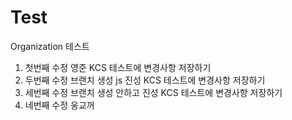 # Test

Organization 테스트

1. 첫번째 수정 영준 KCS 테스트에 변경사항 저장하기
2. 두번째 수정 브랜치 생성 js 진성 KCS 테스트에 변경사항 저장하기
3. 세번째 수정 브랜치 생성 안하고 진성 KCS 테스트에 변경사항 저장하기
4. 네번째 수정 웅교꺼
